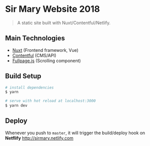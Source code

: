 # Sir Mary Website 2018

> A static site built with Nuxt/Contentful/Netlify.


## Main Technologies

- [Nuxt](https://github.com/nuxt/nuxt.js) (Frontend framework, Vue)
- [Contentful](https://contentful.com) (CMS/API)
- [Fullpage.js](https://alvarotrigo.com/vue-fullpage/) (Scrolling component)

## Build Setup

``` bash
# install dependencies
$ yarn

# serve with hot reload at localhost:3000
$ yarn dev

```

## Deploy

Whenever you push to `master`, it will trigger the build/deploy hook on **Netflify**
http://sirmary.netlify.com
